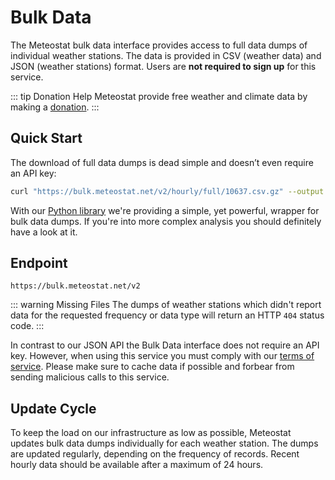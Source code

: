 # Bulk Data

The Meteostat bulk data interface provides access to full data dumps of individual weather stations. The data is provided in CSV (weather data) and JSON (weather stations) format. Users are **not required to sign up** for this service.

::: tip Donation
Help Meteostat provide free weather and climate data by making a [donation](/contributing.html#donations).
:::

## Quick Start

The download of full data dumps is dead simple and doesn’t even require an API key:

```sh
curl "https://bulk.meteostat.net/v2/hourly/full/10637.csv.gz" --output "10637.csv.gz"
```

With our [Python library](/python/) we're providing a simple, yet powerful, wrapper for bulk data dumps. If you're into more complex analysis you should definitely have a look at it.

## Endpoint

```
https://bulk.meteostat.net/v2
```

::: warning Missing Files
The dumps of weather stations which didn't report data for the requested frequency or data type will return an HTTP `404` status code.
:::

In contrast to our JSON API the Bulk Data interface does not require an API key. However, when using this service you must comply with our [terms of service](/terms.html). Please make sure to cache data if possible and forbear from sending malicious calls to this service.

## Update Cycle

To keep the load on our infrastructure as low as possible, Meteostat updates bulk data dumps individually for each weather station. The dumps are updated regularly, depending on the frequency of records. Recent hourly data should be available after a maximum of 24 hours.
